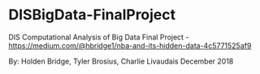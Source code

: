 # DISBigData-FinalProject
DIS Computational Analysis of Big Data Final Project - https://medium.com/@hbridge1/nba-and-its-hidden-data-4c5771525af9

By: Holden Bridge, Tyler Brosius, Charlie Livaudais
December 2018
